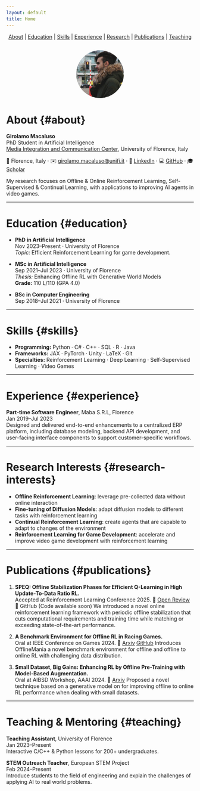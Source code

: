 ```yaml
---
layout: default
title: Home
---
```


<nav style="text-align:center; margin-bottom:2em;">
  <a href="#about">About</a> |
  <a href="#education">Education</a> |
  <a href="#skills">Skills</a> |
  <a href="#experience">Experience</a> |
  <a href="#research-interests">Research</a> |
  <a href="#publications">Publications</a> |
  <a href="#teaching">Teaching</a>
</nav>

<p style="text-align:center;">
  <img src="/assets/image.jpg" alt="Photo of Girolamo" style="border-radius:50%; width:128px; height:128px;">
</p>

# About {#about}

**Girolamo Macaluso**  
PhD Student in Artificial Intelligence  
[Media Integration and Communication Center](https://www.micc.unifi.it/), University of Florence, Italy

📍 Florence, Italy · ✉️ [girolamo.macaluso@unifi.it](mailto:girolamo.macaluso@unifi.it) · 🔗 [LinkedIn](https://linkedin.com/in/girolamo-macaluso-b50571164) · 💻 [GitHub](https://github.com/ganjiro) · 🎓 [Scholar](https://scholar.google.com/citations?user=LyxLJXMAAAAJ)

My research focuses on Offline & Online Reinforcement Learning, Self-Supervised & Continual Learning, with applications to improving AI agents in video games.

---

# Education {#education}

- **PhD in Artificial Intelligence**  
  Nov 2023–Present · University of Florence  
  _Topic:_ Efficient Reinforcement Learning for game development.

- **MSc in Artificial Intelligence**  
  Sep 2021–Jul 2023 · University of Florence  
  _Thesis:_ Enhancing Offline RL with Generative World Models  
  **Grade:** 110 L/110 (GPA 4.0)

- **BSc in Computer Engineering**  
  Sep 2018–Jul 2021 · University of Florence

---

# Skills {#skills}

- **Programming:** Python · C\# · C++ · SQL · R · Java  
- **Frameworks:** JAX · PyTorch · Unity · LaTeX · Git  
- **Specialties:** Reinforcement Learning · Deep Learning · Self-Supervised Learning · Video Games

---

# Experience {#experience}

**Part-time Software Engineer**, Maba S.R.L, Florence  
Jan 2019–Jul 2023  
Designed and delivered end-to-end enhancements to a centralized ERP platform, including database modeling, backend API development, and user-facing interface components to support customer-specific workflows.

---

# Research Interests {#research-interests}

- **Offline Reinforcement Learning**: leverage pre-collected data without online interaction  
- **Fine-tuning of Diffusion Models**: adapt diffusion models to different tasks with reinforcement learning
- **Continual Reinforcement Learning**: create agents that are capable to adapt to changes of the environment
- **Reinforcement Learning for Game Development**: accelerate and improve video game development with reinforcement learning

---

# Publications {#publications}
1. **SPEQ: Offline Stabilization Phases for Efficient Q-Learning in High Update-To-Data Ratio RL.**  
   Accepted at Reinforcement Learning Conference 2025. 🔗 [Open Review](https://openreview.net/forum?id=cVb76DmIn8) 🔗 GitHub (Code available soon)
   We introduced a novel online reinforcement learning framework with periodic offline stabilization that cuts computational requirements and training time while matching or exceeding state-of-the-art performance.

2. **A Benchmark Environment for Offline RL in Racing Games.**  
   Oral at IEEE Conference on Games 2024. 🔗 [Arxiv](https://arxiv.org/abs/2407.09415) [GitHub](https://arxiv.org/abs/2407.09415) 
   Introduces OfflineMania a novel benchmark environment for offline and offline to online RL with challenging data distribution.

3. **Small Dataset, Big Gains: Enhancing RL by Offline Pre-Training with Model-Based Augmentation.**  
   Oral at AIBSD Workshop, AAAI 2024. 🔗 [Arxiv](https://arxiv.org/abs/2312.09844)
   Proposed a novel technique based on a generative model on for improving offline to online RL performance when dealing with small datasets.

---

# Teaching & Mentoring {#teaching}

**Teaching Assistant**, University of Florence  
Jan 2023–Present  
Interactive C/C++ & Python lessons for 200+ undergraduates.

**STEM Outreach Teacher**, European STEM Project  
Feb 2024–Present  
Introduce students to the field of engineering and explain the challenges of applying AI to real world problems.
